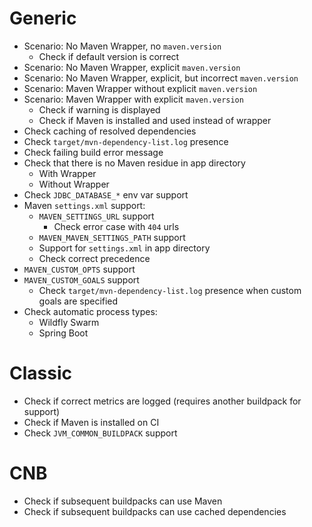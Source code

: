 # Generic 
- Scenario: No Maven Wrapper, no `maven.version`
    - Check if default version is correct
- Scenario: No Maven Wrapper, explicit `maven.version`
- Scenario: No Maven Wrapper, explicit, but incorrect `maven.version`
- Scenario: Maven Wrapper without explicit `maven.version`
- Scenario: Maven Wrapper with explicit `maven.version`
    - Check if warning is displayed
    - Check if Maven is installed and used instead of wrapper
- Check caching of resolved dependencies
- Check `target/mvn-dependency-list.log` presence
- Check failing build error message
- Check that there is no Maven residue in app directory
    - With Wrapper
    - Without Wrapper
- Check `JDBC_DATABASE_*` env var support
- Maven `settings.xml` support:
    - `MAVEN_SETTINGS_URL` support
        - Check error case with `404` urls
    - `MAVEN_MAVEN_SETTINGS_PATH` support
    - Support for `settings.xml` in app directory
    - Check correct precedence
- `MAVEN_CUSTOM_OPTS` support
- `MAVEN_CUSTOM_GOALS` support
    - Check `target/mvn-dependency-list.log` presence when custom goals are specified
- Check automatic process types:
    - Wildfly Swarm
    - Spring Boot

# Classic
- Check if correct metrics are logged (requires another buildpack for support)
- Check if Maven is installed on CI
- Check `JVM_COMMON_BUILDPACK` support

# CNB
- Check if subsequent buildpacks can use Maven
- Check if subsequent buildpacks can use cached dependencies

